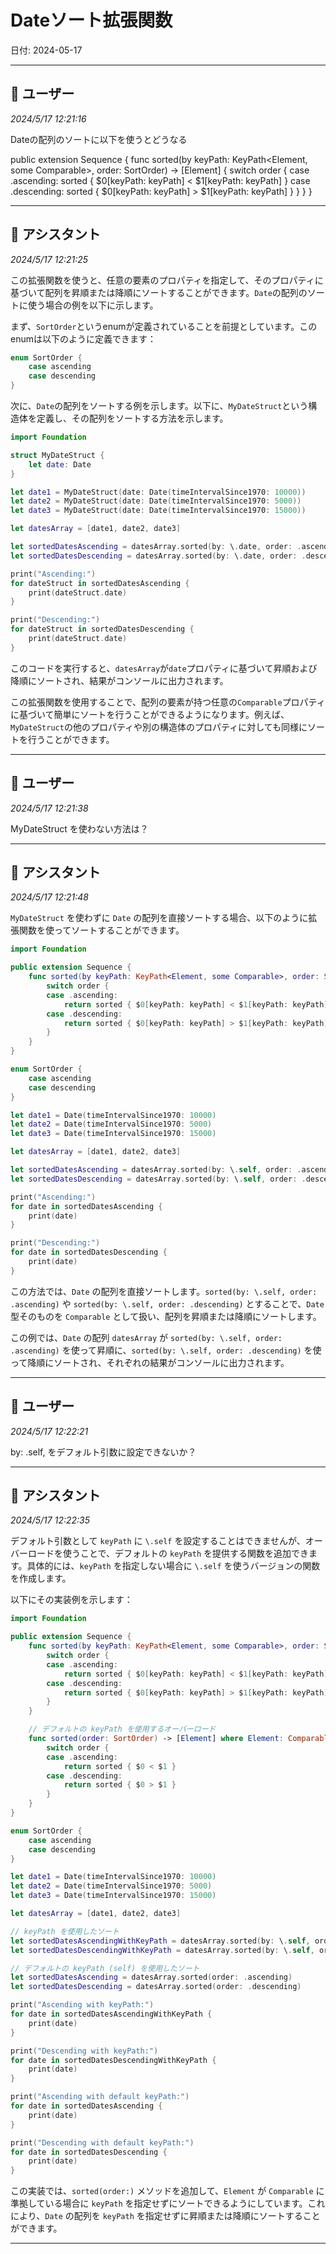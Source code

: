 # Dateソート拡張関数

日付: 2024-05-17

---

## 👤 ユーザー
*2024/5/17 12:21:16*

Dateの配列のソートに以下を使うとどうなる


public extension Sequence {
    func sorted(by keyPath: KeyPath&lt;Element, some Comparable&gt;, order: SortOrder) -&gt; [Element] {
        switch order {
        case .ascending:
            sorted { $0[keyPath: keyPath] &lt; $1[keyPath: keyPath] }
        case .descending:
            sorted { $0[keyPath: keyPath] &gt; $1[keyPath: keyPath] }
        }
    }
}

---

## 🤖 アシスタント
*2024/5/17 12:21:25*

この拡張関数を使うと、任意の要素のプロパティを指定して、そのプロパティに基づいて配列を昇順または降順にソートすることができます。`Date`の配列のソートに使う場合の例を以下に示します。

まず、`SortOrder`というenumが定義されていることを前提としています。このenumは以下のように定義できます：

```swift
enum SortOrder {
    case ascending
    case descending
}
```

次に、`Date`の配列をソートする例を示します。以下に、`MyDateStruct`という構造体を定義し、その配列をソートする方法を示します。

```swift
import Foundation

struct MyDateStruct {
    let date: Date
}

let date1 = MyDateStruct(date: Date(timeIntervalSince1970: 10000))
let date2 = MyDateStruct(date: Date(timeIntervalSince1970: 5000))
let date3 = MyDateStruct(date: Date(timeIntervalSince1970: 15000))

let datesArray = [date1, date2, date3]

let sortedDatesAscending = datesArray.sorted(by: \.date, order: .ascending)
let sortedDatesDescending = datesArray.sorted(by: \.date, order: .descending)

print("Ascending:")
for dateStruct in sortedDatesAscending {
    print(dateStruct.date)
}

print("Descending:")
for dateStruct in sortedDatesDescending {
    print(dateStruct.date)
}
```

このコードを実行すると、`datesArray`が`date`プロパティに基づいて昇順および降順にソートされ、結果がコンソールに出力されます。

この拡張関数を使用することで、配列の要素が持つ任意の`Comparable`プロパティに基づいて簡単にソートを行うことができるようになります。例えば、`MyDateStruct`の他のプロパティや別の構造体のプロパティに対しても同様にソートを行うことができます。

---

## 👤 ユーザー
*2024/5/17 12:21:38*

MyDateStruct を使わない方法は？

---

## 🤖 アシスタント
*2024/5/17 12:21:48*

`MyDateStruct` を使わずに `Date` の配列を直接ソートする場合、以下のように拡張関数を使ってソートすることができます。

```swift
import Foundation

public extension Sequence {
    func sorted(by keyPath: KeyPath<Element, some Comparable>, order: SortOrder) -> [Element] {
        switch order {
        case .ascending:
            return sorted { $0[keyPath: keyPath] < $1[keyPath: keyPath] }
        case .descending:
            return sorted { $0[keyPath: keyPath] > $1[keyPath: keyPath] }
        }
    }
}

enum SortOrder {
    case ascending
    case descending
}

let date1 = Date(timeIntervalSince1970: 10000)
let date2 = Date(timeIntervalSince1970: 5000)
let date3 = Date(timeIntervalSince1970: 15000)

let datesArray = [date1, date2, date3]

let sortedDatesAscending = datesArray.sorted(by: \.self, order: .ascending)
let sortedDatesDescending = datesArray.sorted(by: \.self, order: .descending)

print("Ascending:")
for date in sortedDatesAscending {
    print(date)
}

print("Descending:")
for date in sortedDatesDescending {
    print(date)
}
```

この方法では、`Date` の配列を直接ソートします。`sorted(by: \.self, order: .ascending)` や `sorted(by: \.self, order: .descending)` とすることで、`Date` 型そのものを `Comparable` として扱い、配列を昇順または降順にソートします。

この例では、`Date` の配列 `datesArray` が `sorted(by: \.self, order: .ascending)` を使って昇順に、`sorted(by: \.self, order: .descending)` を使って降順にソートされ、それぞれの結果がコンソールに出力されます。

---

## 👤 ユーザー
*2024/5/17 12:22:21*

by: \.self,  をデフォルト引数に設定できないか？

---

## 🤖 アシスタント
*2024/5/17 12:22:35*

デフォルト引数として `keyPath` に `\.self` を設定することはできませんが、オーバーロードを使うことで、デフォルトの `keyPath` を提供する関数を追加できます。具体的には、`keyPath` を指定しない場合に `\.self` を使うバージョンの関数を作成します。

以下にその実装例を示します：

```swift
import Foundation

public extension Sequence {
    func sorted(by keyPath: KeyPath<Element, some Comparable>, order: SortOrder) -> [Element] {
        switch order {
        case .ascending:
            return sorted { $0[keyPath: keyPath] < $1[keyPath: keyPath] }
        case .descending:
            return sorted { $0[keyPath: keyPath] > $1[keyPath: keyPath] }
        }
    }

    // デフォルトの keyPath を使用するオーバーロード
    func sorted(order: SortOrder) -> [Element] where Element: Comparable {
        switch order {
        case .ascending:
            return sorted { $0 < $1 }
        case .descending:
            return sorted { $0 > $1 }
        }
    }
}

enum SortOrder {
    case ascending
    case descending
}

let date1 = Date(timeIntervalSince1970: 10000)
let date2 = Date(timeIntervalSince1970: 5000)
let date3 = Date(timeIntervalSince1970: 15000)

let datesArray = [date1, date2, date3]

// keyPath を使用したソート
let sortedDatesAscendingWithKeyPath = datesArray.sorted(by: \.self, order: .ascending)
let sortedDatesDescendingWithKeyPath = datesArray.sorted(by: \.self, order: .descending)

// デフォルトの keyPath (self) を使用したソート
let sortedDatesAscending = datesArray.sorted(order: .ascending)
let sortedDatesDescending = datesArray.sorted(order: .descending)

print("Ascending with keyPath:")
for date in sortedDatesAscendingWithKeyPath {
    print(date)
}

print("Descending with keyPath:")
for date in sortedDatesDescendingWithKeyPath {
    print(date)
}

print("Ascending with default keyPath:")
for date in sortedDatesAscending {
    print(date)
}

print("Descending with default keyPath:")
for date in sortedDatesDescending {
    print(date)
}
```

この実装では、`sorted(order:)` メソッドを追加して、`Element` が `Comparable` に準拠している場合に `keyPath` を指定せずにソートできるようにしています。これにより、`Date` の配列を `keyPath` を指定せずに昇順または降順にソートすることができます。

---
